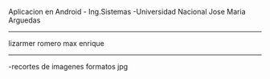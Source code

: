 Aplicacion en Android - Ing.Sistemas
-Universidad Nacional Jose Maria Arguedas
___________________________________________________
lizarmer romero max enrique
________________________________________________
-recortes de imagenes formatos jpg
